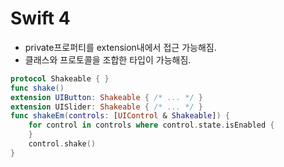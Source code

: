 # Swift 4

- private프로퍼티를 extension내에서 접근 가능해짐.
- 클래스와 프로토콜을 조합한 타입이 가능해짐.

```swift
protocol Shakeable { }
func shake() 
extension UIButton: Shakeable { /* ... */ } 
extension UISlider: Shakeable { /* ... */ }
func shakeEm(controls: [UIControl & Shakeable]) { 
	for control in controls where control.state.isEnabled { 
	} 
	control.shake() 
}
```



```swift

```

